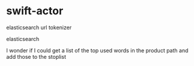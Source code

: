 # swift-actor

elasticsearch url tokenizer

elasticsearch

I wonder if I could get a list of the top used words in the product path and add those to the stoplist
